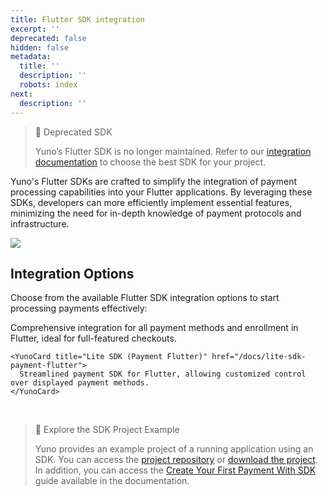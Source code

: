 ```yaml
---
title: Flutter SDK integration
excerpt: ''
deprecated: false
hidden: false
metadata:
  title: ''
  description: ''
  robots: index
next:
  description: ''
---
```

> 🚧 Deprecated SDK
>
> Yuno’s Flutter SDK is no longer maintained. Refer to our [integration documentation](https://docs.y.uno/docs/choose-the-right-integration-for-you) to choose the best SDK for your project.

Yuno's Flutter SDKs are crafted to simplify the integration of payment processing capabilities into your Flutter applications. By leveraging these SDKs, developers can more efficiently implement essential features, minimizing the need for in-depth knowledge of payment protocols and infrastructure.

<Image align="center" src="https://files.readme.io/2e1d03a6eec5051a64763f36225454778d7125c344f1d741d0c01cfcdafe4186-flutter-image.png" />

## Integration Options

Choose from the available Flutter SDK integration options to start processing payments effectively:

<Shelf classname="cards_container">
  <div class="second_row">
    <YunoCard title="Full SDK (Flutter)" href="/docs/full-sdk-flutter">
      Comprehensive integration for all payment methods and enrollment in Flutter, ideal for full-featured checkouts.
    </YunoCard>

    <YunoCard title="Lite SDK (Payment Flutter)" href="/docs/lite-sdk-payment-flutter">
      Streamlined payment SDK for Flutter, allowing customized control over displayed payment methods.
    </YunoCard>
  </div>
</Shelf>

<br />

> 📘 Explore the SDK Project Example
>
> Yuno provides an example project of a running application using an SDK. You can access the [project repository](https://github.com/yuno-payments/yuno-sdk-web) or [download the project](https://github.com/yuno-payments/yuno-sdk-web/archive/refs/heads/main.zip). In addition, you can access the [Create Your First Payment With SDK](/docs/step-2-your-first-payment) guide available in the documentation.